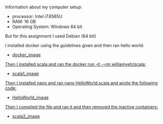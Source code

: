 
Information about my computer setup:
- processor: Intel i7.8565U
- RAM: 16 GB
- Operating System: Windows 64 bit

But for this assignment I used Debian (64 bit)

I installed docker using the guidelines given and then ran hello world:
- <a href = "https://github.com/rubigdata/bigdata-blog-2021-Lavika5/blob/master/docs/Screenshot_2021-02-21_09-51-10.png" title="docker.png">docker_image

Then I installed scala and ran the docker run -it --rm williamyeh/scala:
- <a href = "https://github.com/rubigdata/bigdata-blog-2021-Lavika5/blob/master/docs/Screenshot_2021-02-21_09-51-37.png" title="scala1.png">scala1_image

Then I installed nano and ran nano HelloWorld.scala and wrote the following code:
- <a href = "https://github.com/rubigdata/bigdata-blog-2021-Lavika5/blob/master/docs/Screenshot_2021-02-21_10-17-13.png" title="HelloWorld.scala">HelloWorld_image

Then I compiled the file and ran it and then removed the inactive containers:
- <a href = " https://github.com/rubigdata/bigdata-blog-2021-Lavika5/blob/master/docs/Screenshot_2021-02-21_09-52-18.png" title="scala2.png">scala2_image
